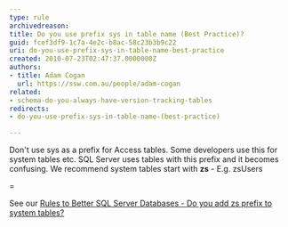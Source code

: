 ```yaml
---
type: rule
archivedreason: 
title: Do you use prefix sys in table name (Best Practice)?
guid: fcef3df9-1c7a-4e2c-b8ac-58c23b3b9c22
uri: do-you-use-prefix-sys-in-table-name-best-practice
created: 2010-07-23T02:47:37.0000000Z
authors:
- title: Adam Cogan
  url: https://ssw.com.au/people/adam-cogan
related:
- schema-do-you-always-have-version-tracking-tables
redirects:
- do-you-use-prefix-sys-in-table-name-(best-practice)

---
```


Don't use sys as a prefix for Access tables. Some developers use this for system tables etc. SQL Server uses tables with this prefix and it becomes confusing. We recommend system tables start with  **zs** - E.g. zsUsers

<!--endintro-->=

See our [Rules to Better SQL Server Databases - Do you add zs prefix to system tables?](/schema-do-you-add-zs-prefix-to-system-tables)
